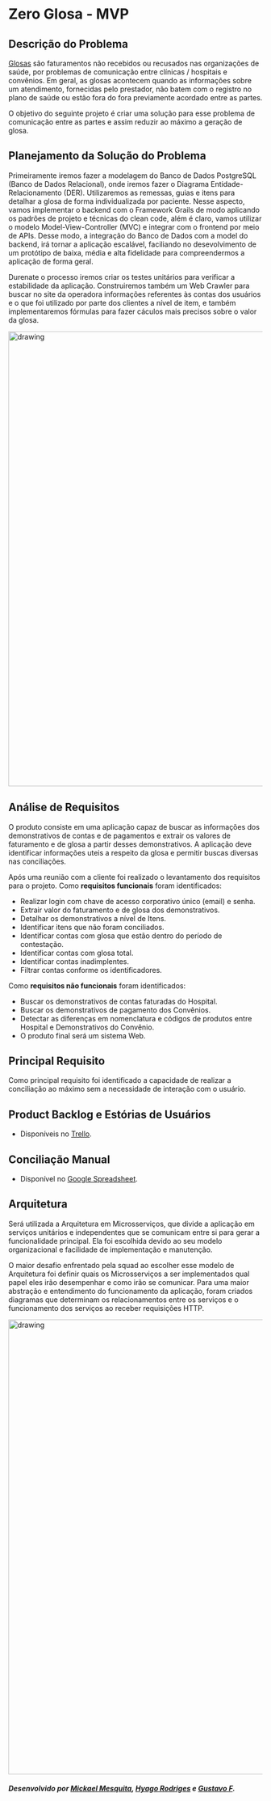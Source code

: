 # Zero Glosa - MVP
## Descrição do Problema

[Glosas](https://pt.wikipedia.org/wiki/Glosa_m%C3%A9dica) são faturamentos não recebidos ou recusados nas organizações de saúde, por problemas de comunicação entre clínicas / hospitais e convênios. Em geral, as glosas acontecem quando as informações sobre um atendimento, fornecidas pelo prestador, não batem com o registro no plano de saúde ou estão fora do fora previamente acordado entre as partes.

O objetivo do seguinte projeto é criar uma solução para esse problema de comunicação entre as partes e assim reduzir ao máximo a geração de glosa.

## Planejamento da Solução do Problema
Primeiramente iremos fazer a modelagem do Banco de Dados PostgreSQL (Banco de Dados Relacional), onde iremos fazer o Diagrama Entidade-Relacionamento (DER). Utilizaremos as remessas, guias e itens para detalhar a glosa de forma individualizada por paciente. Nesse aspecto, vamos implementar o backend com o Framework Grails de modo aplicando os padrões de projeto e técnicas do clean code, além é claro, vamos utilizar o modelo Model-View-Controller (MVC) e integrar com o frontend por meio de APIs. Desse modo, a integração do Banco de Dados com a model do backend, irá tornar a aplicação escalável, faciliando no desevolvimento de um protótipo de baixa, média e alta fidelidade para compreendermos a aplicação de forma geral.

Durenate o processo iremos criar os testes unitários para verificar a estabilidade da aplicação. Construiremos também um Web Crawler para buscar no site da operadora informações referentes às contas dos usuários e o que foi utilizado por parte dos clientes a nível de item, e também implementaremos fórmulas para fazer cáculos mais precisos sobre o valor da glosa.

<img src="https://github.com/mickaelmendes50/ZG-MVP/blob/main/docs/fluxograma.png" alt="drawing" width="900"/>

## Análise de Requisitos

O produto consiste em uma aplicação capaz de buscar as informações dos demonstrativos de contas e de pagamentos e extrair os valores de faturamento e de glosa a partir desses demonstrativos. A aplicação deve identificar informações uteis a respeito da glosa e permitir buscas diversas nas conciliações.

Após uma reunião com a cliente foi realizado o levantamento dos requisitos para o projeto.
Como **requisitos funcionais** foram identificados:

- Realizar login com chave de acesso corporativo único (email) e senha.
- Extrair valor do faturamento e de glosa dos demonstrativos.
- Detalhar os demonstrativos a nível de Itens.
- Identificar itens que não foram conciliados.
- Identificar contas com glosa que estão dentro do período de contestação.
- Identificar contas com glosa total.
- Identificar contas inadimplentes.
- Filtrar contas conforme os identificadores.

Como **requisitos não funcionais** foram identificados:

- Buscar os demonstrativos de contas faturadas do Hospital.
- Buscar os demonstrativos de pagamento dos Convênios.
- Detectar as diferenças em nomenclatura e códigos de produtos entre Hospital e Demonstrativos do Convênio.
- O produto final será um sistema Web.

## Principal Requisito

Como principal requisito foi identificado a capacidade de realizar a conciliação ao máximo sem a necessidade de interação com o usuário.

## Product Backlog e Estórias de Usuários
- Disponíveis no [Trello](https://trello.com/b/D4GWWIFz/zg-mvp).

## Conciliação Manual
- Disponível no [Google Spreadsheet](https://docs.google.com/spreadsheets/d/1-tJx1329eIsdJwf1WUUwyaVdwRr_ibGvF9p8m8BD0Zs/edit?usp=sharing).

## Arquitetura

Será utilizada a Arquitetura em Microsserviços, que divide a aplicação em serviços unitários e independentes que se comunicam entre si para gerar a funcionalidade principal. Ela foi escolhida devido ao seu modelo organizacional e facilidade de implementação e manutenção.

O maior desafio enfrentado pela squad ao escolher esse modelo de Arquitetura foi definir quais os Microsserviços a ser implementados qual papel eles irão desempenhar e como irão se comunicar.
Para uma maior abstração e entendimento do funcionamento da aplicação, foram criados diagramas que determinam os relacionamentos entre os serviços e o funcionamento dos serviços ao receber requisições HTTP.

<img src="https://github.com/mickaelmendes50/ZG-MVP/blob/main/docs/microsservicos.jpg" alt="drawing" width="900"/>

##### Desenvolvido por [Mickael Mesquita](https://github.com/mickaelmendes50), [Hyago Rodriges](https://github.com/HyagoRodrigues) e [Gustavo F](https://github.com/Noel-Engenheiro).